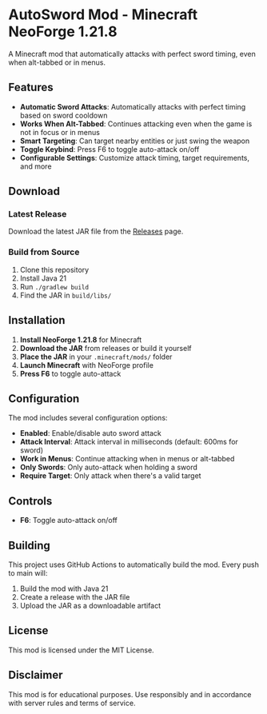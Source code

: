 # AutoSword Mod - Minecraft NeoForge 1.21.8

A Minecraft mod that automatically attacks with perfect sword timing, even when alt-tabbed or in menus.

## Features

- **Automatic Sword Attacks**: Automatically attacks with perfect timing based on sword cooldown
- **Works When Alt-Tabbed**: Continues attacking even when the game is not in focus or in menus
- **Smart Targeting**: Can target nearby entities or just swing the weapon
- **Toggle Keybind**: Press F6 to toggle auto-attack on/off
- **Configurable Settings**: Customize attack timing, target requirements, and more

## Download

### Latest Release
Download the latest JAR file from the [Releases](https://github.com/yourusername/mc-sword-spam/releases) page.

### Build from Source
1. Clone this repository
2. Install Java 21
3. Run `./gradlew build`
4. Find the JAR in `build/libs/`

## Installation

1. **Install NeoForge 1.21.8** for Minecraft
2. **Download the JAR** from releases or build it yourself
3. **Place the JAR** in your `.minecraft/mods/` folder
4. **Launch Minecraft** with NeoForge profile
5. **Press F6** to toggle auto-attack

## Configuration

The mod includes several configuration options:

- **Enabled**: Enable/disable auto sword attack
- **Attack Interval**: Attack interval in milliseconds (default: 600ms for sword)
- **Work in Menus**: Continue attacking when in menus or alt-tabbed
- **Only Swords**: Only auto-attack when holding a sword
- **Require Target**: Only attack when there's a valid target

## Controls

- **F6**: Toggle auto-attack on/off

## Building

This project uses GitHub Actions to automatically build the mod. Every push to main will:
1. Build the mod with Java 21
2. Create a release with the JAR file
3. Upload the JAR as a downloadable artifact

## License

This mod is licensed under the MIT License.

## Disclaimer

This mod is for educational purposes. Use responsibly and in accordance with server rules and terms of service.